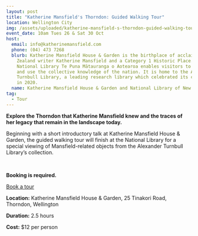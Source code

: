 ```yaml
---
layout: post
title: "Katherine Mansfield's Thorndon: Guided Walking Tour"
location: Wellington City
img: /assets/uploaded/katherine-mansfield-s-thorndon-guided-walking-tour.jpg
event_date: 10am Tues 26 & Sat 30 Oct
host:
  email: info@katherinemansfield.com
  phone: (04) 473 7268
  blurb: Katherine Mansfield House & Garden is the birthplace of acclaimed New
    Zealand writer Katherine Mansfield and a Category 1 Historic Place. The
    National Library Te Puna Mātauranga o Aotearoa enables visitors to access
    and use the collective knowledge of the nation. It is home to the Alexander
    Turnbull Library, a leading research library which celebrated its centenary
    in 2020.
  name: Katherine Mansfield House & Garden and National Library of New Zealand
tag:
  - Tour
---
```

**Explore the Thorndon that Katherine Mansfield knew and the traces of her legacy that remain in the landscape today.** 

Beginning with a short introductory talk at Katherine Mansfield House & Garden, the guided walking tour will finish at the National Library for a special viewing of Mansfield-related objects from the Alexander Turnbull Library’s collection.

<br>

**Booking is required.** 

<a href="https://www.katherinemansfield.com/event/katherine-mansfields-thorndon-guided-walking-tour-2021" class="button">Book a tour</a>

**Location:** Katherine Mansfield House & Garden, 25 Tinakori Road, Thorndon, Wellington

**Duration:** 2.5 hours

**Cost:** $12 per person